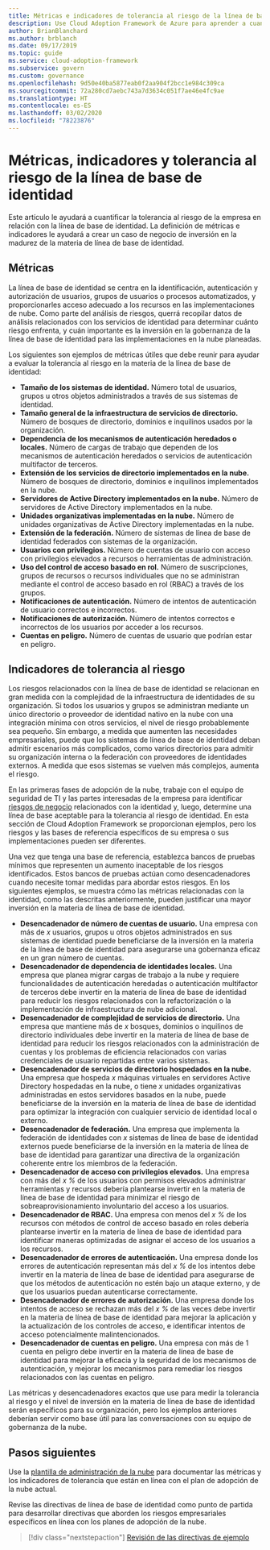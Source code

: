 ```yaml
---
title: Métricas e indicadores de tolerancia al riesgo de la línea de base de identidad.
description: Use Cloud Adoption Framework de Azure para aprender a cuantificar la tolerancia al riesgo empresarial relacionada con la línea de base de identidad.
author: BrianBlanchard
ms.author: brblanch
ms.date: 09/17/2019
ms.topic: guide
ms.service: cloud-adoption-framework
ms.subservice: govern
ms.custom: governance
ms.openlocfilehash: 9d50e40ba5877eab0f2aa904f2bcc1e984c309ca
ms.sourcegitcommit: 72a280cd7aebc743a7d3634c051f7ae46e4fc9ae
ms.translationtype: HT
ms.contentlocale: es-ES
ms.lasthandoff: 03/02/2020
ms.locfileid: "78223876"
---
```

# <a name="identity-baseline-metrics-indicators-and-risk-tolerance"></a>Métricas, indicadores y tolerancia al riesgo de la línea de base de identidad

Este artículo le ayudará a cuantificar la tolerancia al riesgo de la empresa en relación con la línea de base de identidad. La definición de métricas e indicadores le ayudará a crear un caso de negocio de inversión en la madurez de la materia de línea de base de identidad.

## <a name="metrics"></a>Métricas

La línea de base de identidad se centra en la identificación, autenticación y autorización de usuarios, grupos de usuarios o procesos automatizados, y proporcionarles acceso adecuado a los recursos en las implementaciones de nube. Como parte del análisis de riesgos, querrá recopilar datos de análisis relacionados con los servicios de identidad para determinar cuánto riesgo enfrenta, y cuán importante es la inversión en la gobernanza de la línea de base de identidad para las implementaciones en la nube planeadas.

Los siguientes son ejemplos de métricas útiles que debe reunir para ayudar a evaluar la tolerancia al riesgo en la materia de la línea de base de identidad:

- **Tamaño de los sistemas de identidad.** Número total de usuarios, grupos u otros objetos administrados a través de sus sistemas de identidad.
- **Tamaño general de la infraestructura de servicios de directorio.** Número de bosques de directorio, dominios e inquilinos usados por la organización.
- **Dependencia de los mecanismos de autenticación heredados o locales.** Número de cargas de trabajo que dependen de los mecanismos de autenticación heredados o servicios de autenticación multifactor de terceros.
- **Extensión de los servicios de directorio implementados en la nube.** Número de bosques de directorio, dominios e inquilinos implementados en la nube.
- **Servidores de Active Directory implementados en la nube.** Número de servidores de Active Directory implementados en la nube.
- **Unidades organizativas implementadas en la nube.** Número de unidades organizativas de Active Directory implementadas en la nube.
- **Extensión de la federación.** Número de sistemas de línea de base de identidad federados con sistemas de la organización.
- **Usuarios con privilegios.** Número de cuentas de usuario con acceso con privilegios elevados a recursos o herramientas de administración.
- **Uso del control de acceso basado en rol.** Número de suscripciones, grupos de recursos o recursos individuales que no se administran mediante el control de acceso basado en rol (RBAC) a través de los grupos.
- **Notificaciones de autenticación.** Número de intentos de autenticación de usuario correctos e incorrectos.
- **Notificaciones de autorización.** Número de intentos correctos e incorrectos de los usuarios por acceder a los recursos.
- **Cuentas en peligro.** Número de cuentas de usuario que podrían estar en peligro.

## <a name="risk-tolerance-indicators"></a>Indicadores de tolerancia al riesgo

Los riesgos relacionados con la línea de base de identidad se relacionan en gran medida con la complejidad de la infraestructura de identidades de su organización. Si todos los usuarios y grupos se administran mediante un único directorio o proveedor de identidad nativo en la nube con una integración mínima con otros servicios, el nivel de riesgo probablemente sea pequeño. Sin embargo, a medida que aumenten las necesidades empresariales, puede que los sistemas de línea de base de identidad deban admitir escenarios más complicados, como varios directorios para admitir su organización interna o la federación con proveedores de identidades externos. A medida que esos sistemas se vuelven más complejos, aumenta el riesgo.

En las primeras fases de adopción de la nube, trabaje con el equipo de seguridad de TI y las partes interesadas de la empresa para identificar [riesgos de negocio](./business-risks.md) relacionados con la identidad y, luego, determine una línea de base aceptable para la tolerancia al riesgo de identidad. En esta sección de Cloud Adoption Framework se proporcionan ejemplos, pero los riesgos y las bases de referencia específicos de su empresa o sus implementaciones pueden ser diferentes.

Una vez que tenga una base de referencia, establezca bancos de pruebas mínimos que representen un aumento inaceptable de los riesgos identificados. Estos bancos de pruebas actúan como desencadenadores cuando necesite tomar medidas para abordar estos riesgos. En los siguientes ejemplos, se muestra cómo las métricas relacionadas con la identidad, como las descritas anteriormente, pueden justificar una mayor inversión en la materia de línea de base de identidad.

- **Desencadenador de número de cuentas de usuario.** Una empresa con más de _x_ usuarios, grupos u otros objetos administrados en sus sistemas de identidad puede beneficiarse de la inversión en la materia de la línea de base de identidad para asegurarse una gobernanza eficaz en un gran número de cuentas.
- **Desencadenador de dependencia de identidades locales.** Una empresa que planea migrar cargas de trabajo a la nube y requiere funcionalidades de autenticación heredadas o autenticación multifactor de terceros debe invertir en la materia de línea de base de identidad para reducir los riesgos relacionados con la refactorización o la implementación de infraestructura de nube adicional.
- **Desencadenador de complejidad de servicios de directorio.** Una empresa que mantiene más de _x_ bosques, dominios o inquilinos de directorio individuales debe invertir en la materia de línea de base de identidad para reducir los riesgos relacionados con la administración de cuentas y los problemas de eficiencia relacionados con varias credenciales de usuario repartidas entre varios sistemas.
- **Desencadenador de servicios de directorio hospedados en la nube.** Una empresa que hospeda _x_ máquinas virtuales en servidores Active Directory hospedadas en la nube, o tiene _x_ unidades organizativas administradas en estos servidores basados en la nube, puede beneficiarse de la inversión en la materia de línea de base de identidad para optimizar la integración con cualquier servicio de identidad local o externo.
- **Desencadenador de federación.** Una empresa que implementa la federación de identidades con _x_ sistemas de línea de base de identidad externos puede beneficiarse de la inversión en la materia de línea de base de identidad para garantizar una directiva de la organización coherente entre los miembros de la federación.
- **Desencadenador de acceso con privilegios elevados.** Una empresa con más del _x %_ de los usuarios con permisos elevados administrar herramientas y recursos debería plantearse invertir en la materia de línea de base de identidad para minimizar el riesgo de sobreaprovisionamiento involuntario del acceso a los usuarios.
- **Desencadenador de RBAC.** Una empresa con menos del _x %_ de los recursos con métodos de control de acceso basado en roles debería plantearse invertir en la materia de línea de base de identidad para identificar maneras optimizadas de asignar el acceso de los usuarios a los recursos.
- **Desencadenador de errores de autenticación.** Una empresa donde los errores de autenticación representan más del _x %_ de los intentos debe invertir en la materia de línea de base de identidad para asegurarse de que los métodos de autenticación no estén bajo un ataque externo, y de que los usuarios puedan autenticarse correctamente.
- **Desencadenador de errores de autorización.** Una empresa donde los intentos de acceso se rechazan más del _x %_ de las veces debe invertir en la materia de línea de base de identidad para mejorar la aplicación y la actualización de los controles de acceso, e identificar intentos de acceso potencialmente malintencionados.
- **Desencadenador de cuentas en peligro.** Una empresa con más de 1 cuenta en peligro debe invertir en la materia de línea de base de identidad para mejorar la eficacia y la seguridad de los mecanismos de autenticación, y mejorar los mecanismos para remediar los riesgos relacionados con las cuentas en peligro.

Las métricas y desencadenadores exactos que use para medir la tolerancia al riesgo y el nivel de inversión en la materia de línea de base de identidad serán específicos para su organización, pero los ejemplos anteriores deberían servir como base útil para las conversaciones con su equipo de gobernanza de la nube.

## <a name="next-steps"></a>Pasos siguientes

Use la [plantilla de administración de la nube](./template.md) para documentar las métricas y los indicadores de tolerancia que están en línea con el plan de adopción de la nube actual.

Revise las directivas de línea de base de identidad como punto de partida para desarrollar directivas que aborden los riesgos empresariales específicos en línea con los planes de adopción de la nube.

> [!div class="nextstepaction"]
> [Revisión de las directivas de ejemplo](./policy-statements.md)
